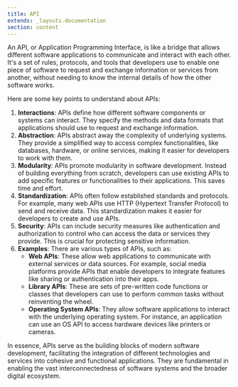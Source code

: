 ```yaml
---
title: API
extends: _layouts.documentation
section: content
---
```


An API, or Application Programming Interface, is like a bridge that allows different software applications to communicate and interact with each other. It's a set of rules, protocols, and tools that developers use to enable one piece of software to request and exchange information or services from another, without needing to know the internal details of how the other software works.

Here are some key points to understand about APIs:

1. **Interactions**: APIs define how different software components or systems can interact. They specify the methods and data formats that applications should use to request and exchange information.
2. **Abstraction**: APIs abstract away the complexity of underlying systems. They provide a simplified way to access complex functionalities, like databases, hardware, or online services, making it easier for developers to work with them.
3. **Modularity**: APIs promote modularity in software development. Instead of building everything from scratch, developers can use existing APIs to add specific features or functionalities to their applications. This saves time and effort.
4. **Standardization**: APIs often follow established standards and protocols. For example, many web APIs use HTTP (Hypertext Transfer Protocol) to send and receive data. This standardization makes it easier for developers to create and use APIs.
5. **Security**: APIs can include security measures like authentication and authorization to control who can access the data or services they provide. This is crucial for protecting sensitive information.
6. **Examples**: There are various types of APIs, such as:
   - **Web APIs**: These allow web applications to communicate with external services or data sources. For example, social media platforms provide APIs that enable developers to integrate features like sharing or authentication into their apps.
   - **Library APIs**: These are sets of pre-written code functions or classes that developers can use to perform common tasks without reinventing the wheel.
   - **Operating System APIs**: They allow software applications to interact with the underlying operating system. For instance, an application can use an OS API to access hardware devices like printers or cameras.

In essence, APIs serve as the building blocks of modern software development, facilitating the integration of different technologies and services into cohesive and functional applications. They are fundamental in enabling the vast interconnectedness of software systems and the broader digital ecosystem.